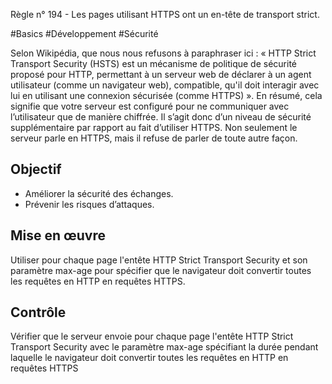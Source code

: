 
Règle n° 194  - Les pages utilisant HTTPS ont un en-tête de transport strict.

#Basics #Développement #Sécurité

Selon Wikipédia, que nous nous refusons à paraphraser ici : « HTTP Strict Transport Security (HSTS) est un mécanisme de politique de sécurité proposé pour HTTP, permettant à un serveur web de déclarer à un agent utilisateur (comme un navigateur web), compatible, qu'il doit interagir avec lui en utilisant une connexion sécurisée (comme HTTPS) ». En résumé, cela signifie que votre serveur est configuré pour ne communiquer avec l’utilisateur que de manière chiffrée. Il s’agit donc d’un niveau de sécurité supplémentaire par rapport au fait d’utiliser HTTPS. Non seulement le serveur parle en HTTPS, mais il refuse de parler de toute autre façon.

Objectif
--------

*   Améliorer la sécurité des échanges.
*   Prévenir les risques d’attaques.

Mise en œuvre
-------------

Utiliser pour chaque page l'entête HTTP Strict Transport Security et son paramètre max-age pour spécifier que le navigateur doit convertir toutes les requêtes en HTTP en requêtes HTTPS.

Contrôle
--------

Vérifier que le serveur envoie pour chaque page l'entête HTTP Strict Transport Security avec le paramètre max-age spécifiant la durée pendant laquelle le navigateur doit convertir toutes les requêtes en HTTP en requêtes HTTPS
